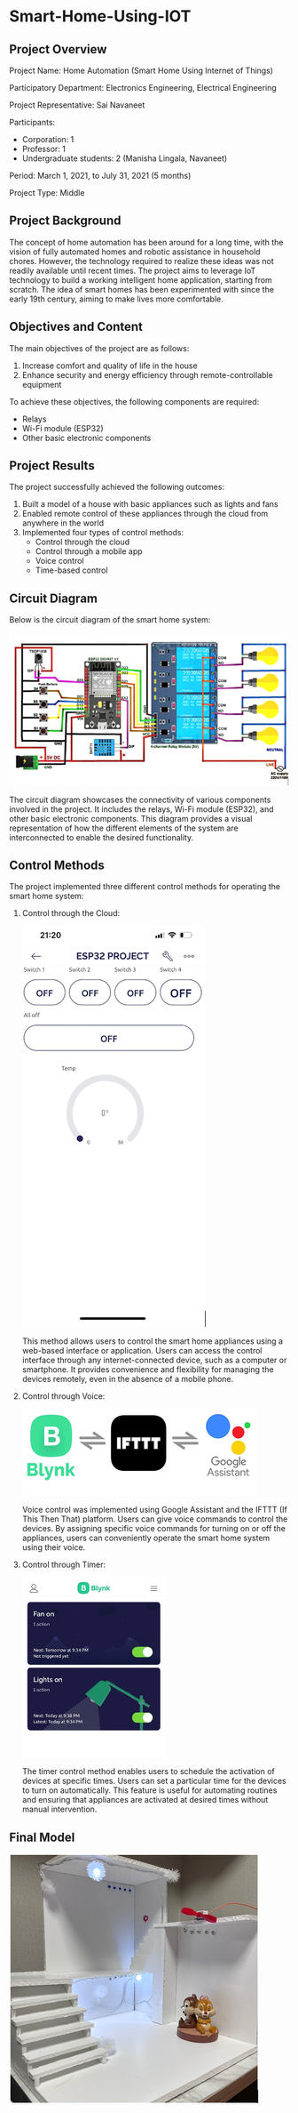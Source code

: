 # Smart-Home-Using-IOT

## Project Overview

Project Name: Home Automation (Smart Home Using Internet of Things)

Participatory Department: Electronics Engineering, Electrical Engineering

Project Representative: Sai Navaneet

Participants:
- Corporation: 1
- Professor: 1
- Undergraduate students: 2 (Manisha Lingala, Navaneet)

Period: March 1, 2021, to July 31, 2021 (5 months)

Project Type: Middle

## Project Background

The concept of home automation has been around for a long time, with the vision of fully automated homes and robotic assistance in household chores. However, the technology required to realize these ideas was not readily available until recent times. The project aims to leverage IoT technology to build a working intelligent home application, starting from scratch. The idea of smart homes has been experimented with since the early 19th century, aiming to make lives more comfortable.

## Objectives and Content

The main objectives of the project are as follows:

1. Increase comfort and quality of life in the house
2. Enhance security and energy efficiency through remote-controllable equipment

To achieve these objectives, the following components are required:

- Relays
- Wi-Fi module (ESP32)
- Other basic electronic components

## Project Results

The project successfully achieved the following outcomes:

1. Built a model of a house with basic appliances such as lights and fans
2. Enabled remote control of these appliances through the cloud from anywhere in the world
3. Implemented four types of control methods:
    - Control through the cloud
    - Control through a mobile app
    - Voice control
    - Time-based control

## Circuit Diagram

Below is the circuit diagram of the smart home system:

![Circuit Diagram](images/circuit.png)

The circuit diagram showcases the connectivity of various components involved in the project. It includes the relays, Wi-Fi module (ESP32), and other basic electronic components. This diagram provides a visual representation of how the different elements of the system are interconnected to enable the desired functionality.



## Control Methods

The project implemented three different control methods for operating the smart home system:

1. Control through the Cloud:

   ![Control through the Cloud](images/appESP32.png)

   This method allows users to control the smart home appliances using a web-based interface or application. Users can access the control interface through any internet-connected device, such as a computer or smartphone. It provides convenience and flexibility for managing the devices remotely, even in the absence of a mobile phone.

2. Control through Voice:

   ![Control through Voice](images/blynk.png)

   Voice control was implemented using Google Assistant and the IFTTT (If This Then That) platform. Users can give voice commands to control the devices. By assigning specific voice commands for turning on or off the appliances, users can conveniently operate the smart home system using their voice.

3. Control through Timer:

   ![Control through Timer](images/app2.png)

   The timer control method enables users to schedule the activation of devices at specific times. Users can set a particular time for the devices to turn on automatically. This feature is useful for automating routines and ensuring that appliances are activated at desired times without manual intervention.

## Final Model

![Final Model](images/model.png)
